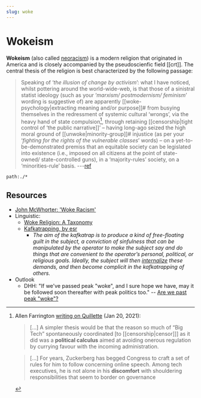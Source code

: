 ```yaml
---
slug: woke
---
```


# Wokeism

**Wokeism** (also called [neoracism](https://johnmcwhorter.substack.com/p/the-elect-neoracists-posing-as-antiracists)) is a modern religion that originated in America and is closely accompanied by the pseudoscienfic field [[crt]]. The central thesis of the religion is best characterized by the following passage:

> Speaking of ‘*the illusion of change by activism*’: what I have noticed, whilst pottering around the world-wide-web, is that those of a sinistral statist ideology (such as your ‘*marxism/ postmodernism/ feminism*’ wording is suggestive of) are apparently [[woke-psychology|extracting meaning and/or purpose]]# from busying themselves in the redressment of systemic cultural ‘wrongs’, via the heavy hand of state compulsion[^govt], through retaining [[censorship|tight control of ‘the public narrative]]’ – having long-ago seized the high moral ground of [[unwoke|minority-group]]# injustice (as per your ‘*fighting for the rights of the vulnerable classes*’ words) – on a yet-to-be-demonstrated premiss that an equitable society can be legislated into existence (i.e., imposed on all citizens at the point of state-owned/ state-controlled guns), in a ‘majority-rules’ society, on a ‘minorities-rule’ basis.  ---[ref](http://www.actualfreedom.com.au/richard/listdcorrespondence/listd38.htm)

```query
path:./*
```

## Resources 

- [John McWhorter: 'Woke Racism'](https://reason.com/video/2021/11/19/john-mcwhorter-woke-racism-has-betrayed-black-america/)
- Linguistic:
  - [Woke Religion: A Taxonomy](https://boghossian.substack.com/p/woke-religion-a-taxonomy)
  - [Kafkatrapping, by esr](http://esr.ibiblio.org/?p=2122)
    - *The aim of the kafkatrap is to produce a kind of free-floating guilt in the subject, a conviction of sinfulness that can be manipulated by the operator to make the subject say and do things that are convenient to the operator’s personal, political, or religious goals. Ideally, the subject will then [internalize] these demands, and then become complicit in the kafkatrapping of others.*
- Outlook
	- DHH: "If we've passed peak "woke", and I sure hope we have, may it be followed soon thereafter with peak politics too." -- [Are we past peak "woke"?](https://world.hey.com/dhh/are-we-past-peak-woke-c313b7d1)

[internalize]: https://archive.md/rUiwZ#selection-187.47-205.10

[^govt]: Allen Farrington [writing on Quillette](https://quillette.com/2021/01/20/big-tech-and-regulation-a-response-to-the-quillette-editors/) (Jan 20, 2021):

    > [...] A simpler thesis would be that the reason so much of “Big Tech” spontaneously coordinated [to [[censorship|censor]]] as it did was a **political calculus** aimed at avoiding onerous regulation by currying favour with the incoming administration.

    > [...] For years, Zuckerberg has begged Congress to craft a set of rules for him to follow concerning online speech. Among tech executives, he is not alone in his **discomfort** with shouldering responsibilities that seem to border on governance